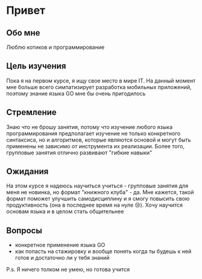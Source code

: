 # Привет
## Обо мне
Люблю котиков и программирование
## Цель изучения
Пока я на первом курсе, я ищу свое место в мире IT. На данный момент мне больше всего симпатизирует разработка мобильных приложений, поэтому знание языка GO мне бы очень пригодилось
## Стремление
Знаю что не брошу занятия, потому что изучение любого языка программирования предполагает изучение не только конкретного синтаксиса, но и алгоритмов, которые являются основой и могут быть применены не зависимо от инструмента их реализации. Более того, групповые занятия отлично развивают "гибкие навыки"
## Ожидания
На этом курсе я надеюсь научиться учиться - групповые занятия для меня не новинка, но формат "книжного клуба" - да. Мне кажется, такой формат поможет улучшить самодисциплину и я смогу повысить свою продуктивность (она в последнее время на нуле 😢). Хочу научится основам языка и в целом стать общительнее
## Вопросы
  - конкретное применение языка GO
  - как попасть на стажировку и вообще понять когда ты будешь к ней готов и достаточно ли у тебя знаний

P.s. Я ничего толком не умею, но готова учится
